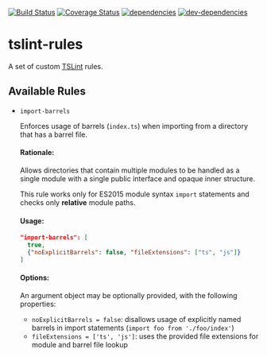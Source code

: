 [![Build Status][build-image]][build-url] [![Coverage Status][coverage-image]][coverage-url] [![dependencies][deps-image]][deps-url] [![dev-dependencies][dev-deps-image]][dev-deps-url]

# tslint-rules

A set of custom [TSLint](https://github.com/palantir/tslint) rules.

## Available Rules

* `import-barrels`

  Enforces usage of barrels (`index.ts`) when importing from a directory that has a barrel file.
  
  #### Rationale:
  
  Allows directories that contain multiple modules to be handled as a single module with a single public interface
  and opaque inner structure.
        
  This rule works only for ES2015 module syntax `import` statements and checks only **relative** module paths.
  
  #### Usage:
  ```json
  "import-barrels": [
    true,
    {"noExplicitBarrels": false, "fileExtensions": ["ts", "js"]}
  ]
  ```

  #### Options:
  
  An argument object may be optionally provided, with the following properties:
  
  * `noExplicitBarrels = false`: disallows usage of explicitly named barrels in import statements (`import foo from './foo/index'`)
  * `fileExtensions = ['ts', 'js']`: uses the provided file extensions for module and barrel file lookup
  

[build-image]: https://img.shields.io/travis/BendingBender/tslint-rules/master.svg?style=flat-square
[build-url]: https://travis-ci.org/BendingBender/tslint-rules
[coverage-image]: https://img.shields.io/coveralls/BendingBender/tslint-rules/master.svg?style=flat-square
[coverage-url]: https://coveralls.io/r/BendingBender/tslint-rules?branch=master
[deps-image]: https://img.shields.io/david/BendingBender/tslint-rules.svg?style=flat-square
[deps-url]: https://david-dm.org/BendingBender/tslint-rules
[dev-deps-image]: https://img.shields.io/david/dev/BendingBender/tslint-rules.svg?style=flat-square
[dev-deps-url]: https://david-dm.org/BendingBender/tslint-rules?type=dev